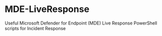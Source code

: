 # MDE-LiveResponse
Useful Microsoft Defender for Endpoint (MDE) Live Response PowerShell scripts for Incident Response
